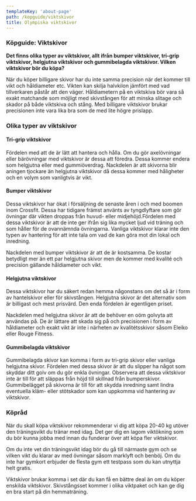 ```yaml
---
templateKey: 'about-page'
path: /kopguide/viktskivor
title: Olympiska viktskivor 
---
```

### Köpguide: Viktskivor

**Det finns olika typer av viktskivor, allt ifrån bumper viktskivor, tri-grip viktskivor, helgjutna viktskivor och gummibelagda viktskivor. Vilken viktskivor bör du köpa?**

När du köper billigare skivor har du inte samma precision när det kommer till vikt och håldiameter etc. Vikten kan skilja halvkilon jämfört med vad tillverkaren påstår att den väger. Håldiametern på en viktskiva bör vara så exakt matchande som möjligt med skivstången för att minska slitage och skador på både viktskiva och stång. Med billigare viktskivor brukar precisionen inte vara lika bra som de med lite högre prislapp.

### Olika typer av viktskivor

#### Tri-grip viktskivor
Fördelen med att de är lätt att hantera och hålla. Om du gör axelövningar eller bärövningar med viktskivor är dessa att föredra. Dessa kommer endera som helgjutna eller med gummiöverdrag. Nackdelen är att skivorna blir aningen tjockare än helgjutna viktskivor då dessa kommer med håligheter och en volym som vanligtvis är vikt.

#### Bumper viktskivor
Dessa viktskivor har ökat i försäljning de senaste åren i och med boomen inom Crossfit. Dessa har tidigare främst använts av tyngdlyftare som gör övningar där vikten droppas från huvud- eller midjehöjd.Fördelen med dessa viktskivor är att de inte ger ifrån sig lika mycket ljud vid träning och som håller för de ovannämnda övningarna. Vanliga viktskivor klarar inte den typen av hantering för att inte tala om vad de kan göra mot din lokal och inredning.

Nackdelen med bumper viktskivor är att de är kostsamma. De kostar betydligt mer än ett par helgjutna skivor men de kommer med kvalité och precision gällande håldiameter och vikt.

#### Helgjutna viktskivor
Dessa viktskivor har du säkert redan hemma någonstans om det så är i form av hantelskivor eller för skivstången. Helgjutna skivor är det alternativ som är billigast och mest prisvärd. Den enda fördelen är egentligen priset.

Nackdelen med helgjutna skivor är att de behöver en oöm golvyta att användas på. De är lättare att skada sig på och precisionen i form av håldiameter och exakt vikt är inte i närheten av kvalitétsskivor såsom Eleiko eller Rouge Fitness.

#### Gummibelagda viktskivor
Gummibelagda skivor kan komma i form av tri-grip skivor eller vanliga helgjutna skivor. Fördelen med dessa skivor är att du slipper ha något som skyddar ditt golv om du gör enkla övningar. Observera att dessa viktskivor inte är till för att släppas från höjd till skillnad från bumperskivor. Gummibelägget på skivorna är till för att skydda inredning samt lindra eventuella kläm- eller stötskador som kan uppkomma vid hantering av viktskivor.

### Köpråd
När du skall köpa viktskivor rekommenderar vi dig att köpa 20-40 kg utöver den träningsvikt du tränar med idag. Det ger dig en lagom viktökning som du bör kunna jobba med innan du funderar över att köpa fler viktskivor.

Om du inte vet din träningsvikt idag bör du gå till närmaste gym och se vilken vikt du klarar av med övningar såsom marklyft och benböj. Om du inte har gymkort erbjuder de flesta gym ett testpass som du kan utnyttja helt gratis.

Viktskivor brukar komma i set där du kan få en bättre deal än om du köper enskilda viktskivor. Skivstångsset kommer i olika viktpaket och kan ge dig en bra start på din hemmaträning.
